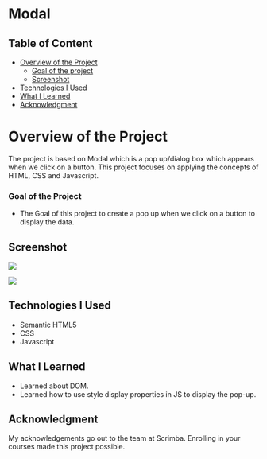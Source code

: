 # Modal

## Table of Content

 * [Overview of the Project](#overview-of-the-project)
      * [Goal of the project](#goal-of-the-project)
      * [Screenshot](#screenshot)
 * [Technologies I Used](#technologies-i-used)
 * [What I Learned](#what-i-learned) 
 * [Acknowledgment](#acknowledgment)

# Overview of the Project
The project is based on Modal which is a pop up/dialog box which appears when we click on a button. This project focuses on applying the concepts of HTML, CSS and Javascript.

### Goal of the Project
* The Goal of this project to create a pop up when we click on a button to display the data.

## Screenshot

![](./images/Carouselscreenshot.png)

![](./images/Carousel-Screenshot.png)

## Technologies I Used
* Semantic HTML5
* CSS
* Javascript

## What I Learned
* Learned about DOM.
* Learned how to use style display properties in JS to display the pop-up. 

## Acknowledgment
   My acknowledgements go out to the team at Scrimba. Enrolling in your courses made this project possible.
